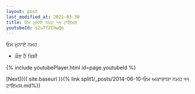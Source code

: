 ```yaml
---
layout: post
last_modified_at: 2021-03-30
title: ਓਮ ਮੁਨਾਏ ਨਮਹ ੧੧ ਟਾਇਮਸ
youtubeId: s2u7fZChwQo
---
```

 
 
 ਓਮ ਮੁਨਾਏ ਨਮਹ  
 
 -  ਕੌਣ ਹੈ ਰਿਸ਼ੀ 
 
  
 
  
 
 
 
 
 
 


{% include youtubePlayer.html id=page.youtubeId %}
 
[Next]({{ site.baseurl }}{% link  split1/_posts/2014-06-10-ਓਮ ਅਕਾਰਾਯਾ ਨਮਹ ੧੧ ਟਾਇਮਸ.md%})
 
